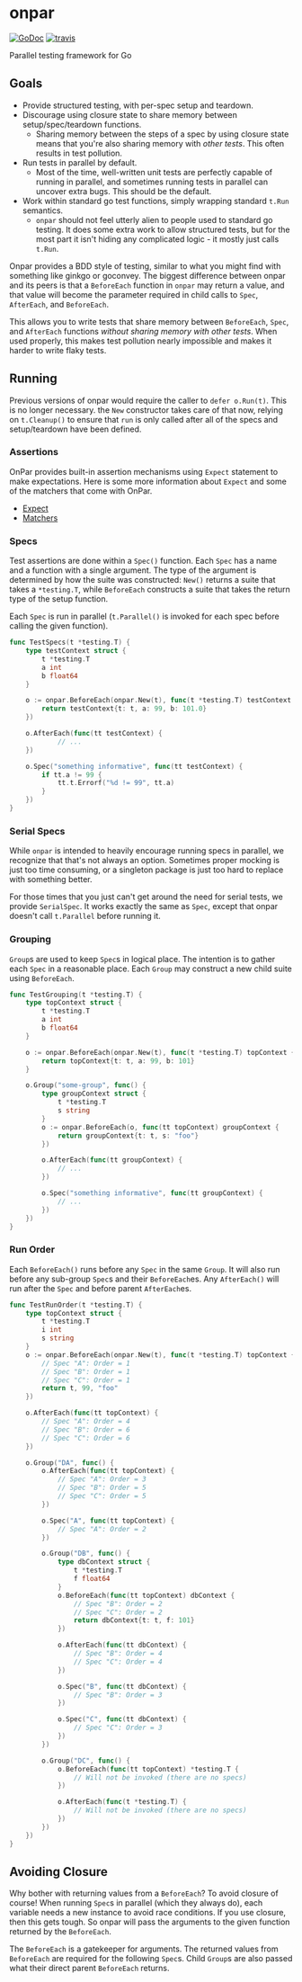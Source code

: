 # onpar
[![GoDoc][go-doc-badge]][go-doc] [![travis][travis-badge]][travis]

Parallel testing framework for Go

## Goals

- Provide structured testing, with per-spec setup and teardown.
- Discourage using closure state to share memory between setup/spec/teardown
  functions.
  - Sharing memory between the steps of a spec by using closure state means that
    you're also sharing memory with _other tests_. This often results in test
    pollution.
- Run tests in parallel by default.
  - Most of the time, well-written unit tests are perfectly capable of running
    in parallel, and sometimes running tests in parallel can uncover extra bugs.
    This should be the default.
- Work within standard go test functions, simply wrapping standard `t.Run`
  semantics.
  - `onpar` should not feel utterly alien to people used to standard go testing.
    It does some extra work to allow structured tests, but for the most part it
    isn't hiding any complicated logic - it mostly just calls `t.Run`.

Onpar provides a BDD style of testing, similar to what you might find with
something like ginkgo or goconvey. The biggest difference between onpar and its
peers is that a `BeforeEach` function in `onpar` may return a value, and that
value will become the parameter required in child calls to `Spec`, `AfterEach`,
and `BeforeEach`.

This allows you to write tests that share memory between `BeforeEach`, `Spec`,
and `AfterEach` functions _without sharing memory with other tests_. When used
properly, this makes test pollution nearly impossible and makes it harder to
write flaky tests.

## Running

Previous versions of onpar would require the caller to `defer o.Run(t)`. This is
no longer necessary. the `New` constructor takes care of that now, relying on
`t.Cleanup()` to ensure that `run` is only called after all of the specs and
setup/teardown have been defined.

### Assertions
OnPar provides built-in assertion mechanisms using `Expect` statement to make
expectations. Here is some more information about `Expect` and some of the
matchers that come with OnPar.

- [Expect](expect/README.md)
- [Matchers](matchers/README.md)

### Specs

Test assertions are done within a `Spec()` function. Each `Spec` has a name and
a function with a single argument. The type of the argument is determined by how
the suite was constructed: `New()` returns a suite that takes a `*testing.T`,
while `BeforeEach` constructs a suite that takes the return type of the setup
function.

Each `Spec` is run in parallel (`t.Parallel()` is invoked for each spec before
calling the given function).

```go
func TestSpecs(t *testing.T) {
    type testContext struct {
        t *testing.T
        a int
        b float64
    }

    o := onpar.BeforeEach(onpar.New(t), func(t *testing.T) testContext {
        return testContext{t: t, a: 99, b: 101.0}
    })

    o.AfterEach(func(tt testContext) {
            // ...
    })

    o.Spec("something informative", func(tt testContext) {
        if tt.a != 99 {
            tt.t.Errorf("%d != 99", tt.a)
        }
    })
}
```

### Serial Specs

While `onpar` is intended to heavily encourage running specs in parallel, we
recognize that that's not always an option. Sometimes proper mocking is just too
time consuming, or a singleton package is just too hard to replace with
something better.

For those times that you just can't get around the need for serial tests, we
provide `SerialSpec`. It works exactly the same as `Spec`, except that onpar
doesn't call `t.Parallel` before running it.

### Grouping

`Group`s are used to keep `Spec`s in logical place. The intention is to gather
each `Spec` in a reasonable place. Each `Group` may construct a new child suite
using `BeforeEach`.


```go
func TestGrouping(t *testing.T) {
    type topContext struct {
        t *testing.T
        a int
        b float64
    }

    o := onpar.BeforeEach(onpar.New(t), func(t *testing.T) topContext {
        return topContext{t: t, a: 99, b: 101}
    }

    o.Group("some-group", func() {
        type groupContext struct {
            t *testing.T
            s string
        }
        o := onpar.BeforeEach(o, func(tt topContext) groupContext {
            return groupContext{t: t, s: "foo"}
        })

        o.AfterEach(func(tt groupContext) {
            // ...
        })

        o.Spec("something informative", func(tt groupContext) {
            // ...
        })
    })
}
```

### Run Order

Each `BeforeEach()` runs before any `Spec` in the same `Group`. It will also run
before any sub-group `Spec`s and their `BeforeEach`es. Any `AfterEach()` will
run after the `Spec` and before parent `AfterEach`es.

``` go
func TestRunOrder(t *testing.T) {
    type topContext struct {
        t *testing.T
        i int
        s string
    }
    o := onpar.BeforeEach(onpar.New(t), func(t *testing.T) topContext {
        // Spec "A": Order = 1
        // Spec "B": Order = 1
        // Spec "C": Order = 1
        return t, 99, "foo"
    })

    o.AfterEach(func(tt topContext) {
        // Spec "A": Order = 4
        // Spec "B": Order = 6
        // Spec "C": Order = 6
    })

    o.Group("DA", func() {
        o.AfterEach(func(tt topContext) {
            // Spec "A": Order = 3
            // Spec "B": Order = 5
            // Spec "C": Order = 5
        })

        o.Spec("A", func(tt topContext) {
            // Spec "A": Order = 2
        })

        o.Group("DB", func() {
            type dbContext struct {
                t *testing.T
                f float64
            }
            o.BeforeEach(func(tt topContext) dbContext {
                // Spec "B": Order = 2
                // Spec "C": Order = 2
                return dbContext{t: t, f: 101}
            })

            o.AfterEach(func(tt dbContext) {
                // Spec "B": Order = 4
                // Spec "C": Order = 4
            })

            o.Spec("B", func(tt dbContext) {
                // Spec "B": Order = 3
            })

            o.Spec("C", func(tt dbContext) {
                // Spec "C": Order = 3
            })
        })

        o.Group("DC", func() {
            o.BeforeEach(func(tt topContext) *testing.T {
                // Will not be invoked (there are no specs)
            })

            o.AfterEach(func(t *testing.T) {
                // Will not be invoked (there are no specs)
            })
        })
    })
}
```

## Avoiding Closure

Why bother with returning values from a `BeforeEach`? To avoid closure of
course! When running `Spec`s in parallel (which they always do), each variable
needs a new instance to avoid race conditions. If you use closure, then this
gets tough. So onpar will pass the arguments to the given function returned by
the `BeforeEach`.

The `BeforeEach` is a gatekeeper for arguments. The returned values from
`BeforeEach` are required for the following `Spec`s. Child `Group`s are also
passed what their direct parent `BeforeEach` returns.

[go-doc-badge]:             https://pkg.go.dev/github.com/poy/onpar?status.svg
[go-doc]:                   https://pkg.go.dev/github.com/poy/onpar
[travis-badge]:             https://travis-ci.org/poy/onpar.svg?branch=master
[travis]:                   https://travis-ci.org/poy/onpar?branch=master
